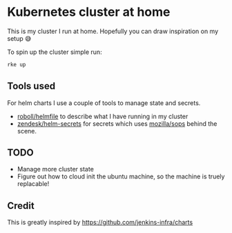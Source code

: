 # Kubernetes cluster at home

This is my cluster I run at home.
Hopefully you can draw inspiration on my setup 😅

To spin up the cluster simple run:

```bash
rke up
```

## Tools used

For helm charts I use a couple of tools to manage state and secrets.

- [roboll/helmfile](https://github.com/roboll/helmfile) to describe what I have running in my cluster
- [zendesk/helm-secrets](https://github.com/zendesk/helm-secrets) for secrets which uses [mozilla/sops](https://github.com/mozilla/sops) behind the scene.

## TODO

- Manage more cluster state
- Figure out how to cloud init the ubuntu machine, so the machine is truely replacable!

## Credit

This is greatly inspired by https://github.com/jenkins-infra/charts
